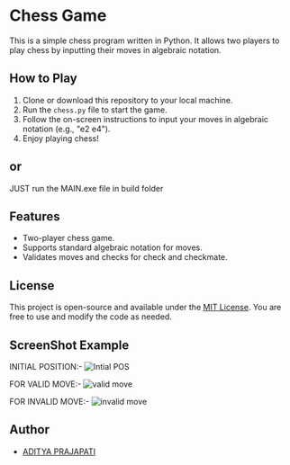 # Chess Game

This is a simple chess program written in Python. It allows two players to play chess by inputting their moves in algebraic notation.

## How to Play

1. Clone or download this repository to your local machine.
2. Run the `chess.py` file to start the game.
3. Follow the on-screen instructions to input your moves in algebraic notation (e.g., "e2 e4").
4. Enjoy playing chess!

## or

JUST run the MAIN.exe file in build folder   

## Features

- Two-player chess game.
- Supports standard algebraic notation for moves.
- Validates moves and checks for check and checkmate.


## License

This project is open-source and available under the [MIT License](LICENSE). You are free to use and modify the code as needed.

## ScreenShot Example
INITIAL POSITION:-
![Intial POS](https://github.com/adityaaa1702/CHESS-/assets/132464789/b44381b8-d3b5-4e35-8de7-fda0d8d8773a)

FOR VALID MOVE:-
![valid move](https://github.com/adityaaa1702/CHESS-/assets/132464789/7bdf6b75-9e9d-45b4-8675-30e079faa93c)

FOR INVALID MOVE:-
![invalid move](https://github.com/adityaaa1702/CHESS-/assets/132464789/12df718f-5b9b-4605-9b84-029438111c41)

## Author

- [ADITYA PRAJAPATI](https://github.com/adityaaa1702)


